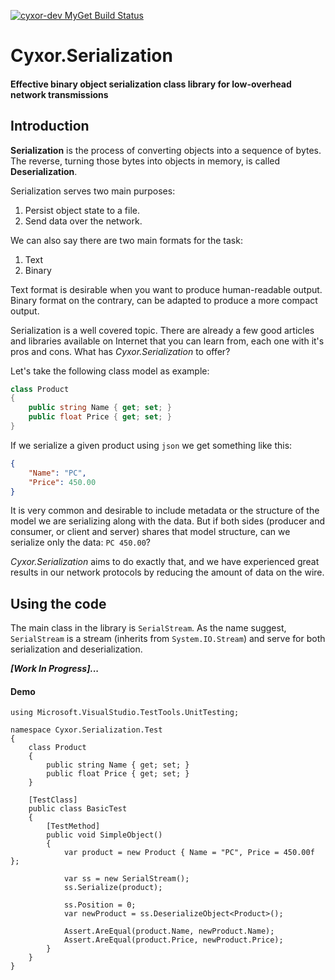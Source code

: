 [![cyxor-dev MyGet Build Status](https://www.myget.org/BuildSource/Badge/cyxor-dev?identifier=2c22776d-5b7e-4070-86e7-cbfceb2ced5b)](https://www.myget.org/)

# Cyxor.Serialization

#### Effective binary object serialization class library for low-overhead network transmissions

## Introduction

**Serialization** is the process of converting objects into a sequence of bytes. The reverse, turning those bytes into objects in memory, is called **Deserialization**.

Serialization serves two main purposes:
 1. Persist object state to a file.
 2. Send data over the network.

We can also say there are two main formats for the task:
 1. Text
 2. Binary

Text format is desirable when you want to produce human-readable output. Binary format on the contrary, can be adapted to produce a more compact output.

Serialization is a well covered topic. There are already a few good articles and libraries available on Internet that you can learn from, each one with it's pros and cons. What has *Cyxor.Serialization* to offer?

Let's take the following class model as example:

```csharp
class Product
{
    public string Name { get; set; }
    public float Price { get; set; }
}
```

If we serialize a given product using `json` we get something like this:

```json
{
    "Name": "PC",
    "Price": 450.00
}
```

It is very common and desirable to include metadata or the structure of the model we are serializing along with the data. But if both sides (producer and consumer, or client and server) shares that model structure, can we serialize only the data: `PC 450.00`?

*Cyxor.Serialization* aims to do exactly that, and we have experienced great results in our network protocols by reducing the amount of data on the wire.

## Using the code

The main class in the library is `SerialStream`. As the name suggest, `SerialStream` is a stream (inherits from `System.IO.Stream`) and serve for both serialization and deserialization.

***[Work In Progress]...***

#### Demo

```CSharp
using Microsoft.VisualStudio.TestTools.UnitTesting;

namespace Cyxor.Serialization.Test
{
    class Product
    {
        public string Name { get; set; }
        public float Price { get; set; }
    }

    [TestClass]
    public class BasicTest
    {
        [TestMethod]
        public void SimpleObject()
        {
            var product = new Product { Name = "PC", Price = 450.00f };

            var ss = new SerialStream();
            ss.Serialize(product);

            ss.Position = 0;
            var newProduct = ss.DeserializeObject<Product>();

            Assert.AreEqual(product.Name, newProduct.Name);
            Assert.AreEqual(product.Price, newProduct.Price);
        }
    }
}

```
